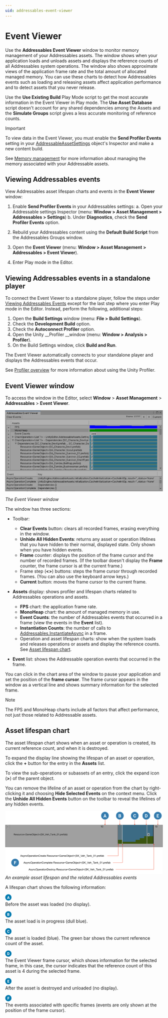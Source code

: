 ```yaml
---
uid: addressables-event-viewer
---
```


# Event Viewer

Use the __Addressables Event Viewer__ window to monitor memory management of your Addressables assets. The window shows when your application loads and unloads assets and displays the reference counts of all Addressables system operations. The window also shows approximate views of the application frame rate and the total amount of allocated managed memory. You can use these charts to detect how Addressables events such as loading and releasing assets affect application performance and to detect assets that you never release.

 Use the __Use Existing Build__ Play Mode script to get the most accurate information in the Event Viewer in Play mode. The __Use Asset Database__ script doesn't account for any shared dependencies among the Assets and the __Simulate Groups__ script gives a less accurate monitoring of reference counts.

> [!IMPORTANT] 
> To view data in the Event Viewer, you must enable the __Send Profiler Events__ setting in your [AddressableAssetSettings] object's Inspector and make a new content build. 

See [Memory management] for more information about managing the memory associated with your Addressable assets.

## Viewing Addressables events

View Addressables asset lifespan charts and events in the __Event Viewer__ window:

1. Enable __Send Profiler Events__ in your Addressables settings:
    a. Open your Addressable settings Inspector (menu: __Window > Asset Management > Addressables > Settings__)
    b. Under __Diagnostics__, check the __Send Profiler Events__ option.

2. Rebuild your Addressables content using the __Default Build Script__ from the Addressables Groups window.
3. Open the __Event Viewer__ (menu: __Window > Asset Management > Addressables > Event Viewer__).
4. Enter Play mode in the Editor.

## Viewing Addressables events in a standalone player

To connect the Event Viewer to a standalone player,  follow the steps under [Viewing Addressables Events] except for the last step where you enter Play mode in the Editor. Instead, perform the following, additional steps:

1. Open the __Build Settings__ window (menu: __File > Build Settings__).
2. Check the __Development Build__ option.
3. Check the __Autoconnect Profiler__ option.
4. Open the Unity __Profiler __window (menu: __Window > Analysis > Profiler__).
5. On the Build Settings window, click __Build and Run__.

The Event Viewer automatically connects to your standalone player and displays the Addressables events that occur.

See [Profiler overview] for more information about using the Unity Profiler.

## Event Viewer window

To access the window in the Editor, select __Window__ > __Asset Management__ > __Addressables__ > __Event Viewer__.

![](images/addr_eventviewer_0.png)

*The Event Viewer window*

The window has three sections:

* Toolbar:
    * __Clear Events__ button: clears all recorded frames, erasing everything in the window.
    * __Unhide All Hidden Events__: returns any asset or operation lifelines that you have hidden to their normal, displayed state. Only shown when you have hidden events. 
    * __Frame__ counter: displays the position of the frame cursor and the number of recorded frames. (If the toolbar doesn't display the __Frame__ counter, the frame cursor is at the current frame.)
    * Frame step (__<>__) buttons: steps the frame cursor through recorded frames. (You can also use the keyboard arrow keys.)
    * __Current__ button: moves the frame cursor to the current frame.

* __Assets__ display: shows profiler and lifespan charts related to Addressables operations and assets.
    * __FPS__ chart: the application frame rate.
    * __MonoHeap__ chart: the amount of managed memory in use.
    * __Event Counts__: the number of Addressables events that occurred in a frame (view the events in the __Event__ list).
    * __Instantiation Counts__: the number of calls to [Addressables.InstantiateAsync] in a frame.
    * Operation and asset lifespan charts: show when the system loads and releases operations or assets and display the reference counts. See [Asset lifespan chart].

* __Event__ list: shows the Addressable operation events that occurred in the frame.

You can click in the chart area of the window to pause your application and set the position of the __frame cursor__. The frame cursor appears in the window as a vertical line and shows summary information for the selected frame.

> [!NOTE]
> The FPS and MonoHeap charts include all factors that affect performance, not just those related to Addressable assets.

## Asset lifespan chart

The asset lifespan chart shows when an asset or operation is created, its current reference count, and when it is destroyed.

To expand the display line showing the lifespan of an asset or operation, click the __+__ button for the entry in the __Assets__ list.

To view the sub-operations or subassets of an entry, click the expand icon (__>__) of the parent object.

You can remove the lifeline of an asset or operation from the chart by right-clicking it and choosing __Hide Selected Events__ on the context menu. Click the __Unhide All Hidden Events__ button on the toolbar to reveal the lifelines of any hidden events.

![](images/addr_eventviewer_1.png)<br/>*An example asset lifespan and the related Addressables events*

A lifespan chart shows the following information:

![](images/A.png)<br/>Before the asset was loaded (no display).

![](images/B.png)<br/>The asset load is in progress (dull blue).

![](images/C.png)<br/>The asset is loaded (blue). The green bar shows the current reference count of the asset. 

![](images/D.png)<br/>The Event Viewer frame cursor, which shows information for the selected frame, in this case, the cursor indicates that the reference count of this asset is 4 during the selected frame.

![](images/E.png)<br/>After the asset is destroyed and unloaded (no display).

![](images/F.png)<br/>The events associated with specific frames (events are only shown at the position of the frame cursor).


[AddressableAssetSettings]: xref:UnityEditor.AddressableAssets.Settings.AddressableAssetSettings
[Addressables.InstantiateAsync]: xref:UnityEngine.AddressableAssets.Addressables.InstantiateAsync*
[Asset lifespan chart]: #asset-lifespan-chart
[Memory management]: xref:addressables-memory-management
[Profiler overview]: xref:Profiler
[Viewing Addressables Events]: #viewing-addressables-events